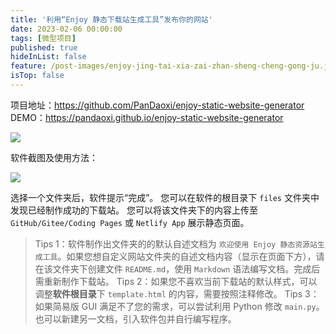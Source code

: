 ```yaml
---
title: '利用“Enjoy 静态下载站生成工具”发布你的网站'
date: 2023-02-06 00:00:00
tags: [微型项目]
published: true
hideInList: false
feature: /post-images/enjoy-jing-tai-xia-zai-zhan-sheng-cheng-gong-ju.jpeg
isTop: false
---
```

项目地址：<https://github.com/PanDaoxi/enjoy-static-website-generator>
DEMO：<https://pandaoxi.github.io/enjoy-static-website-generator>

![](https://daoxi365.github.io/tech-blog//post-images/1689661088258.png)

软件截图及使用方法：

![](https://daoxi365.github.io/tech-blog//post-images/1689660863707.png)

选择一个文件夹后，软件提示“完成”。
您可以在软件的根目录下 `files` 文件夹中发现已经制作成功的下载站。
您可以将该文件夹下的内容上传至 `GitHub/Gitee/Coding Pages` 或 `Netlify App` 展示静态页面。

> $\text{Tips\ } 1$：软件制作出文件夹的的默认自述文档为 `欢迎使用 Enjoy 静态资源站生成工具`。如果您想自定义网站文件夹的自述文档内容（显示在页面下方），请在该文件夹下创建文件 `README.md`，使用 `Markdown` 语法编写文档。完成后需重新制作下载站。
> $\text{Tips\ } 2$：如果您不喜欢当前下载站的默认样式，可以调整**软件根目录**下 `template.html` 的内容，需要按照注释修改。
> $\text{Tips\ } 3$：如果简易版 GUI 满足不了您的需求，可以尝试利用 Python 修改 `main.py`。也可以新建另一文档，引入软件包并自行编写程序。